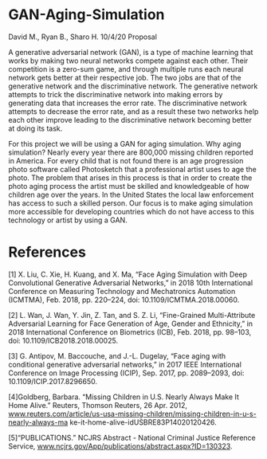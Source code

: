 # GAN-Aging-Simulation
David M., Ryan B., Sharo H. 
10/4/20 
Proposal 

A generative adversarial network (GAN), is a type of machine learning that works by making two neural networks compete against each other. Their competition is a zero-sum game, and through multiple runs each neural network gets better at their respective job. The two jobs are that of the generative network and the discriminative network. The generative network attempts to trick the discriminative network into making errors by generating data that increases the error rate. The discriminative network attempts to decrease the error rate, and as a result these two networks help each other improve leading to the discriminative network becoming better at doing its task. 

For this project we will be using a GAN for aging simulation. Why aging simulation? Nearly every year there are 800,000 missing children reported in America. For every child that is not found there is an age progression photo software called Photosketch that a professional artist uses to age the photo. The problem that arises in this process is that in order to create the photo aging process the artist must be skilled and knowledgeable of how children age over the years. In the United States the local law enforcement has access to such a skilled person. Our focus is to make aging simulation more accessible for developing countries which do not have access to this technology or artist by using a GAN.

# References 


[1] X. Liu, C. Xie, H. Kuang, and X. Ma, “Face Aging Simulation with Deep Convolutional Generative Adversarial Networks,” in 2018 10th International Conference on Measuring Technology and Mechatronics Automation (ICMTMA), Feb. 2018, pp. 220–224, doi: 10.1109/ICMTMA.2018.00060. 

[2] L. Wan, J. Wan, Y. Jin, Z. Tan, and S. Z. Li, “Fine-Grained Multi-Attribute Adversarial Learning for Face Generation of Age, Gender and Ethnicity,” in 2018 International Conference on Biometrics (ICB), Feb. 2018, pp. 98–103, doi: 10.1109/ICB2018.2018.00025. 

[3] G. Antipov, M. Baccouche, and J.-L. Dugelay, “Face aging with conditional generative adversarial networks,” in 2017 IEEE International Conference on Image Processing (ICIP), Sep. 2017, pp. 2089–2093, doi: 10.1109/ICIP.2017.8296650. 

[4]Goldberg, Barbara. “Missing Children in U.S. Nearly Always Make It Home Alive.” Reuters, Thomson Reuters, 26 Apr. 2012, 
www.reuters.com/article/us-usa-missing-children/missing-children-in-u-s-nearly-always-ma ke-it-home-alive-idUSBRE83P14020120426.

[5]“PUBLICATIONS.” NCJRS Abstract - National Criminal Justice Reference Service, www.ncjrs.gov/App/publications/abstract.aspx?ID=130323.
